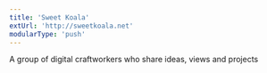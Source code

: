 ```yaml
---
title: 'Sweet Koala'
extUrl: 'http://sweetkoala.net'
modularType: 'push'
---
```


A group of  digital craftworkers who share ideas, views and projects